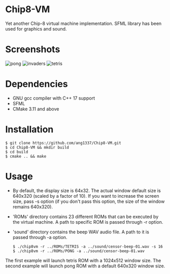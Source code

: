 # Chip8-VM
Yet another Chip-8 virtual machine implementation. SFML library has been used for graphics and sound.
# Screenshots
![pong](https://user-images.githubusercontent.com/45107680/89814572-ff458e00-db4b-11ea-9147-badd0d95ceda.png)
![invaders](https://user-images.githubusercontent.com/45107680/89814671-2a2fe200-db4c-11ea-91c6-877a37ed2f1b.png)
![tetris](https://user-images.githubusercontent.com/45107680/89814711-39af2b00-db4c-11ea-8ccd-99852517e384.png)
# Dependencies
- GNU gcc compiler with C++ 17 support
- SFML 
- CMake 3.11 and above
# Installation
    $ git clone https://github.com/ang1337/Chip8-VM.git
    $ cd Chip8-VM && mkdir build
    $ cd build
    $ cmake .. && make
# Usage
- By default, the display size is 64x32. The actual window default size is 640x320 (scaled by a factor of 10). If you want to increase the screen size, pass -s <scale factor> option (if you don't pass this option, the size of the window remains 640x320).
- 'ROMs' directory contains 23 different ROMs that can be executed by the virtual machine. A path to specific ROM is passed through -r <path to ROM> option.
- 'sound' directory contains the beep WAV audio file. A path to it is passed through -a <path to sound file> option.
  
      $ ./chip8vm -r ../ROMs/TETRIS -a ../sound/censor-beep-01.wav -s 16
      $ ./chip8vm -r ../ROMs/PONG -a ../sound/censor-beep-01.wav 
 The first example will launch tetris ROM with a 1024x512 window size.
 The second example will launch pong ROM with a default 640x320 window size. 
